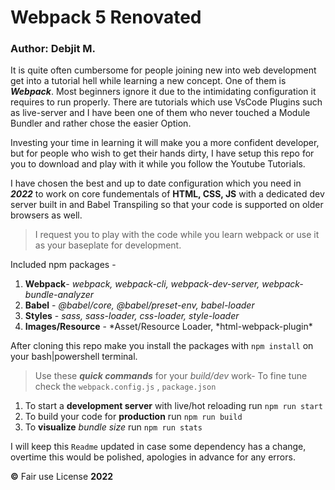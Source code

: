 # Webpack 5 Renovated

### Author: Debjit M.

It is quite often cumbersome for people joining new into web development get into a tutorial hell while learning a new concept. One of them is **_Webpack_**. Most beginners ignore it due to the intimidating configuration it requires to run properly. There are tutorials which use VsCode Plugins such as live-server and I have been one of them who never touched a Module Bundler and rather chose the easier Option.

Investing your time in learning it will make you a more confident developer, but for people who wish to get their hands dirty, I have setup this repo for you to download and play with it while you follow the Youtube Tutorials.

I have chosen the best and up to date configuration which you need in **_2022_** to work on core fundementals of **HTML, CSS, JS** with a dedicated dev server built in and Babel Transpiling so that your code is supported on older browsers as well.

> I request you to play with the code while you learn webpack or use it as your baseplate for development.

Included npm packages -

1. **Webpack**- _webpack, webpack-cli, webpack-dev-server, webpack-bundle-analyzer_
2. **Babel** - _@babel/core, @babel/preset-env, babel-loader_
3. **Styles** - _sass, sass-loader, css-loader, style-loader_
4. **Images/Resource** - *Asset/Resource Loader, *html-webpack-plugin\*

After cloning this repo make you install the packages with `npm install` on your bash|powershell terminal.

> Use these **_quick commands_** for your _build/dev_ work-
> To fine tune check the `webpack.config.js` , `package.json`

1. To start a **development server** with live/hot reloading run `npm run start`
2. To build your code for **production** run `npm run build`
3. To **visualize** _bundle size_ run `npm run stats`

I will keep this `Readme` updated in case some dependency has a change, overtime this would be polished, apologies in advance for any errors.

**&copy;** Fair use License **2022**
